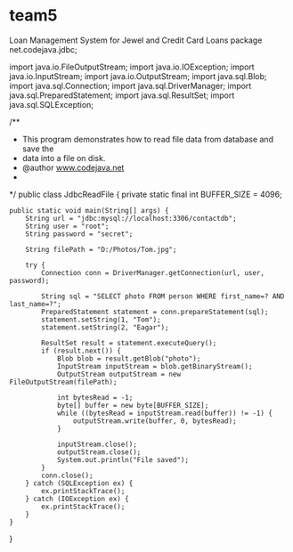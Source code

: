 # team5
Loan Management System for Jewel and Credit Card Loans
package net.codejava.jdbc;
 
import java.io.FileOutputStream;
import java.io.IOException;
import java.io.InputStream;
import java.io.OutputStream;
import java.sql.Blob;
import java.sql.Connection;
import java.sql.DriverManager;
import java.sql.PreparedStatement;
import java.sql.ResultSet;
import java.sql.SQLException;
 
/**
 * This program demonstrates how to read file data from database and save the
 * data into a file on disk.
 * @author www.codejava.net
 *
 */
public class JdbcReadFile {
    private static final int BUFFER_SIZE = 4096;
 
    public static void main(String[] args) {
        String url = "jdbc:mysql://localhost:3306/contactdb";
        String user = "root";
        String password = "secret";
 
        String filePath = "D:/Photos/Tom.jpg";
 
        try {
            Connection conn = DriverManager.getConnection(url, user, password);
 
            String sql = "SELECT photo FROM person WHERE first_name=? AND last_name=?";
            PreparedStatement statement = conn.prepareStatement(sql);
            statement.setString(1, "Tom");
            statement.setString(2, "Eagar");
 
            ResultSet result = statement.executeQuery();
            if (result.next()) {
                Blob blob = result.getBlob("photo");
                InputStream inputStream = blob.getBinaryStream();
                OutputStream outputStream = new FileOutputStream(filePath);
 
                int bytesRead = -1;
                byte[] buffer = new byte[BUFFER_SIZE];
                while ((bytesRead = inputStream.read(buffer)) != -1) {
                    outputStream.write(buffer, 0, bytesRead);
                }
 
                inputStream.close();
                outputStream.close();
                System.out.println("File saved");
            }
            conn.close();
        } catch (SQLException ex) {
            ex.printStackTrace();
        } catch (IOException ex) {
            ex.printStackTrace();
        }
    }
}

